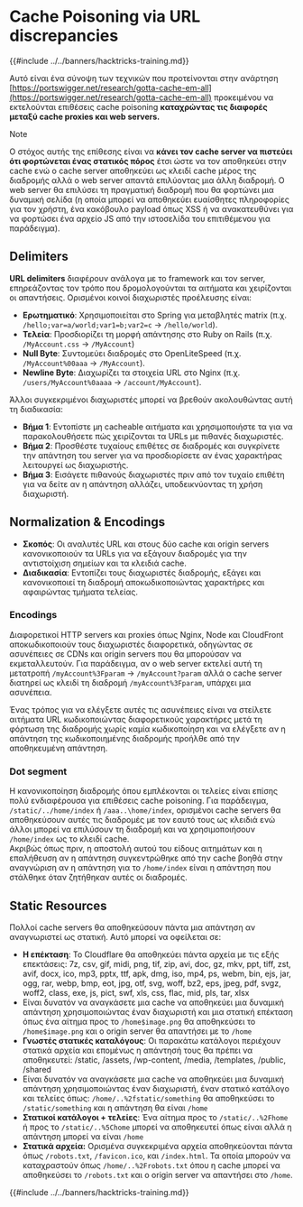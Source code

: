 # Cache Poisoning via URL discrepancies

{{#include ../../banners/hacktricks-training.md}}

Αυτό είναι ένα σύνοψη των τεχνικών που προτείνονται στην ανάρτηση [https://portswigger.net/research/gotta-cache-em-all](https://portswigger.net/research/gotta-cache-em-all) προκειμένου να εκτελούνται επιθέσεις cache poisoning **καταχρώντας τις διαφορές μεταξύ cache proxies και web servers.**

> [!NOTE]
> Ο στόχος αυτής της επίθεσης είναι να **κάνει τον cache server να πιστεύει ότι φορτώνεται ένας στατικός πόρος** έτσι ώστε να τον αποθηκεύει στην cache ενώ ο cache server αποθηκεύει ως κλειδί cache μέρος της διαδρομής αλλά ο web server απαντά επιλύοντας μια άλλη διαδρομή. Ο web server θα επιλύσει τη πραγματική διαδρομή που θα φορτώνει μια δυναμική σελίδα (η οποία μπορεί να αποθηκεύει ευαίσθητες πληροφορίες για τον χρήστη, ένα κακόβουλο payload όπως XSS ή να ανακατευθύνει για να φορτώσει ένα αρχείο JS από την ιστοσελίδα του επιτιθέμενου για παράδειγμα).

## Delimiters

**URL delimiters** διαφέρουν ανάλογα με το framework και τον server, επηρεάζοντας τον τρόπο που δρομολογούνται τα αιτήματα και χειρίζονται οι απαντήσεις. Ορισμένοι κοινοί διαχωριστές προέλευσης είναι:

- **Ερωτηματικό**: Χρησιμοποιείται στο Spring για μεταβλητές matrix (π.χ. `/hello;var=a/world;var1=b;var2=c` → `/hello/world`).
- **Τελεία**: Προσδιορίζει τη μορφή απάντησης στο Ruby on Rails (π.χ. `/MyAccount.css` → `/MyAccount`)
- **Null Byte**: Συντομεύει διαδρομές στο OpenLiteSpeed (π.χ. `/MyAccount%00aaa` → `/MyAccount`).
- **Newline Byte**: Διαχωρίζει τα στοιχεία URL στο Nginx (π.χ. `/users/MyAccount%0aaaa` → `/account/MyAccount`).

Άλλοι συγκεκριμένοι διαχωριστές μπορεί να βρεθούν ακολουθώντας αυτή τη διαδικασία:

- **Βήμα 1**: Εντοπίστε μη cacheable αιτήματα και χρησιμοποιήστε τα για να παρακολουθήσετε πώς χειρίζονται τα URLs με πιθανές διαχωριστές.
- **Βήμα 2**: Προσθέστε τυχαίους επιθέτες σε διαδρομές και συγκρίνετε την απάντηση του server για να προσδιορίσετε αν ένας χαρακτήρας λειτουργεί ως διαχωριστής.
- **Βήμα 3**: Εισάγετε πιθανούς διαχωριστές πριν από τον τυχαίο επιθέτη για να δείτε αν η απάντηση αλλάζει, υποδεικνύοντας τη χρήση διαχωριστή.

## Normalization & Encodings

- **Σκοπός**: Οι αναλυτές URL και στους δύο cache και origin servers κανονικοποιούν τα URLs για να εξάγουν διαδρομές για την αντιστοίχιση σημείων και τα κλειδιά cache.
- **Διαδικασία**: Εντοπίζει τους διαχωριστές διαδρομής, εξάγει και κανονικοποιεί τη διαδρομή αποκωδικοποιώντας χαρακτήρες και αφαιρώντας τμήματα τελείας.

### **Encodings**

Διαφορετικοί HTTP servers και proxies όπως Nginx, Node και CloudFront αποκωδικοποιούν τους διαχωριστές διαφορετικά, οδηγώντας σε ασυνέπειες σε CDNs και origin servers που θα μπορούσαν να εκμεταλλευτούν. Για παράδειγμα, αν ο web server εκτελεί αυτή τη μετατροπή `/myAccount%3Fparam` → `/myAccount?param` αλλά ο cache server διατηρεί ως κλειδί τη διαδρομή `/myAccount%3Fparam`, υπάρχει μια ασυνέπεια.&#x20;

Ένας τρόπος για να ελέγξετε αυτές τις ασυνέπειες είναι να στείλετε αιτήματα URL κωδικοποιώντας διαφορετικούς χαρακτήρες μετά τη φόρτωση της διαδρομής χωρίς καμία κωδικοποίηση και να ελέγξετε αν η απάντηση της κωδικοποιημένης διαδρομής προήλθε από την αποθηκευμένη απάντηση.

### Dot segment

Η κανονικοποίηση διαδρομής όπου εμπλέκονται οι τελείες είναι επίσης πολύ ενδιαφέρουσα για επιθέσεις cache poisoning. Για παράδειγμα, `/static/../home/index` ή `/aaa..\home/index`, ορισμένοι cache servers θα αποθηκεύσουν αυτές τις διαδρομές με τον εαυτό τους ως κλειδιά ενώ άλλοι μπορεί να επιλύσουν τη διαδρομή και να χρησιμοποιήσουν `/home/index` ως το κλειδί cache.\
Ακριβώς όπως πριν, η αποστολή αυτού του είδους αιτημάτων και η επαλήθευση αν η απάντηση συγκεντρώθηκε από την cache βοηθά στην αναγνώριση αν η απάντηση για το `/home/index` είναι η απάντηση που στάλθηκε όταν ζητήθηκαν αυτές οι διαδρομές.

## Static Resources

Πολλοί cache servers θα αποθηκεύσουν πάντα μια απάντηση αν αναγνωριστεί ως στατική. Αυτό μπορεί να οφείλεται σε:

- **Η επέκταση**: Το Cloudflare θα αποθηκεύει πάντα αρχεία με τις εξής επεκτάσεις: 7z, csv, gif, midi, png, tif, zip, avi, doc, gz, mkv, ppt, tiff, zst, avif, docx, ico, mp3, pptx, ttf, apk, dmg, iso, mp4, ps, webm, bin, ejs, jar, ogg, rar, webp, bmp, eot, jpg, otf, svg, woff, bz2, eps, jpeg, pdf, svgz, woff2, class, exe, js, pict, swf, xls, css, flac, mid, pls, tar, xlsx
- Είναι δυνατόν να αναγκάσετε μια cache να αποθηκεύει μια δυναμική απάντηση χρησιμοποιώντας έναν διαχωριστή και μια στατική επέκταση όπως ένα αίτημα προς το `/home$image.png` θα αποθηκεύσει το `/home$image.png` και ο origin server θα απαντήσει με το `/home`
- **Γνωστές στατικές καταλόγους**: Οι παρακάτω κατάλογοι περιέχουν στατικά αρχεία και επομένως η απάντησή τους θα πρέπει να αποθηκευτεί: /static, /assets, /wp-content, /media, /templates, /public, /shared
- Είναι δυνατόν να αναγκάσετε μια cache να αποθηκεύει μια δυναμική απάντηση χρησιμοποιώντας έναν διαχωριστή, έναν στατικό κατάλογο και τελείες όπως: `/home/..%2fstatic/something` θα αποθηκεύσει το `/static/something` και η απάντηση θα είναι `/home`
- **Στατικοί κατάλογοι + τελείες**: Ένα αίτημα προς το `/static/..%2Fhome` ή προς το `/static/..%5Chome` μπορεί να αποθηκευτεί όπως είναι αλλά η απάντηση μπορεί να είναι `/home`
- **Στατικά αρχεία:** Ορισμένα συγκεκριμένα αρχεία αποθηκεύονται πάντα όπως `/robots.txt`, `/favicon.ico`, και `/index.html`. Τα οποία μπορούν να καταχραστούν όπως `/home/..%2Frobots.txt` όπου η cache μπορεί να αποθηκεύσει το `/robots.txt` και ο origin server να απαντήσει στο `/home`.

{{#include ../../banners/hacktricks-training.md}}
